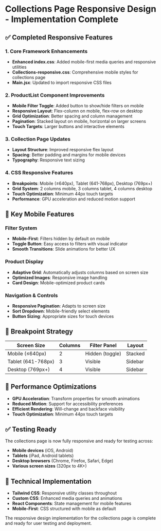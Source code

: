 # Collections Page Responsive Design - Implementation Complete

## ✅ Completed Responsive Features

### 1. Core Framework Enhancements
- **Enhanced index.css**: Added mobile-first media queries and responsive utilities
- **Collections-responsive.css**: Comprehensive mobile styles for collections page
- **Main.jsx**: Updated to import responsive CSS files

### 2. ProductList Component Improvements
- **Mobile Filter Toggle**: Added button to show/hide filters on mobile
- **Responsive Layout**: Flex-column on mobile, flex-row on desktop
- **Grid Optimization**: Better spacing and column management
- **Pagination**: Stacked layout on mobile, horizontal on larger screens
- **Touch Targets**: Larger buttons and interactive elements

### 3. Collection Page Updates
- **Layout Structure**: Improved responsive flex layout
- **Spacing**: Better padding and margins for mobile devices
- **Typography**: Responsive text sizing

### 4. CSS Responsive Features
- **Breakpoints**: Mobile (≤640px), Tablet (641-768px), Desktop (769px+)
- **Grid System**: 2 columns mobile, 3 columns tablet, 4 columns desktop
- **Touch Optimization**: Minimum 44px touch targets
- **Performance**: GPU acceleration and reduced motion support

## 🎯 Key Mobile Features

### Filter System
- **Mobile-First**: Filters hidden by default on mobile
- **Toggle Button**: Easy access to filters with visual indicator
- **Smooth Transitions**: Slide animations for better UX

### Product Display
- **Adaptive Grid**: Automatically adjusts columns based on screen size
- **Optimized Images**: Responsive image handling
- **Card Design**: Mobile-optimized product cards

### Navigation & Controls
- **Responsive Pagination**: Adapts to screen size
- **Sort Dropdown**: Mobile-friendly select elements
- **Button Sizing**: Appropriate sizes for touch devices

## 📱 Breakpoint Strategy

| Screen Size | Columns | Filter Panel | Layout |
|-------------|---------|-------------|---------|
| Mobile (≤640px) | 2 | Hidden (toggle) | Stacked |
| Tablet (641-768px) | 3 | Visible | Sidebar |
| Desktop (769px+) | 4 | Visible | Sidebar |

## 🚀 Performance Optimizations

- **GPU Acceleration**: Transform properties for smooth animations
- **Reduced Motion**: Support for accessibility preferences
- **Efficient Rendering**: Will-change and backface visibility
- **Touch Optimization**: Minimum 44px touch targets

## ✅ Testing Ready

The collections page is now fully responsive and ready for testing across:
- **Mobile devices** (iOS, Android)
- **Tablets** (iPad, Android tablets)
- **Desktop browsers** (Chrome, Firefox, Safari, Edge)
- **Various screen sizes** (320px to 4K+)

## 🔧 Technical Implementation

- **Tailwind CSS**: Responsive utility classes throughout
- **Custom CSS**: Enhanced media queries and animations
- **React Components**: State management for mobile features
- **Mobile-First**: CSS structured with mobile as default

The responsive design implementation for the collections page is complete and ready for user testing and deployment.
